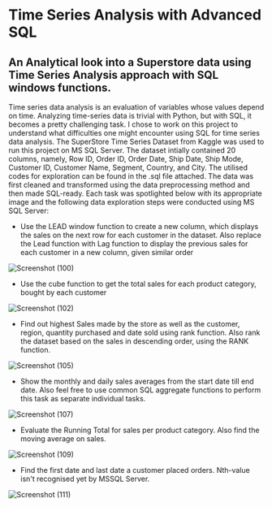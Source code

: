 # Time Series Analysis with Advanced SQL



## An Analytical look into a Superstore data  using Time Series Analysis approach with SQL windows functions.




Time series data analysis is an evaluation of variables whose values depend on time. Analyzing time-series data is trivial with Python, but with SQL, it becomes a pretty challenging task. I chose to work on this project to understand what difficulties one might encounter using SQL for time series data analysis. The SuperStore Time Series Dataset from Kaggle was used to run this project on MS SQL Server. The dataset intially contained 20 columns, namely, Row ID, Order ID, Order Date, Ship Date, Ship Mode, Customer ID, Customer Name, Segment, Country, and City. The utilised codes for exploration can be found in the .sql file attached. The data was first cleaned and transformed using the data preprocessing method and then made SQL-ready. Each task was spotlighted below with its appropriate image and the following data exploration steps were conducted using MS SQL Server: 




- Use the LEAD window function to create a new column, which displays the sales on the next row for each customer in the dataset. Also replace the Lead function with Lag function to display the previous sales for each customer in a new column, given similar order



![Screenshot (100)](https://user-images.githubusercontent.com/112668327/201500000-11db81f8-5049-48fb-ba8a-8fa6abf4030f.png)



- Use the cube function to get the total sales for each product category, bought by each customer 



![Screenshot (102)](https://user-images.githubusercontent.com/112668327/201500074-ad222663-33d1-4dc8-a3bc-e842b8d9f408.png)



- Find out highest Sales made by the store as well as the customer, region, quantity purchased and date sold using rank function. Also rank the dataset based on the sales in descending order, using the RANK function.



![Screenshot (105)](https://user-images.githubusercontent.com/112668327/201500218-3164a4e3-9527-4484-882b-70d9d9744f75.png)



- Show the monthly and daily sales averages from the start date till end date. Also feel free to use common SQL aggregate functions to perform this task as separate individual tasks.



![Screenshot (107)](https://user-images.githubusercontent.com/112668327/201500275-79bdf156-b964-42cf-9bf7-6d87bec27a65.png)



- Evaluate the Running Total for sales per product category. Also find the moving average on sales.



![Screenshot (109)](https://user-images.githubusercontent.com/112668327/201500355-c82bb7f3-d8e9-45f1-98a8-8892627c1f45.png)



- Find the first date and last date a customer placed orders. Nth-value isn't recognised yet by MSSQL Server.



![Screenshot (111)](https://user-images.githubusercontent.com/112668327/201500454-fc0590dc-6a73-4380-b04e-8ff5fec66688.png)



